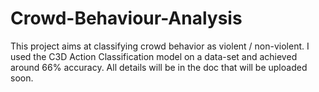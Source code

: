 # Crowd-Behaviour-Analysis
This project aims at classifying crowd behavior as violent / non-violent. I used the C3D Action Classification model on a data-set and achieved around 66% accuracy.
All details will be in the doc that will be uploaded soon.
